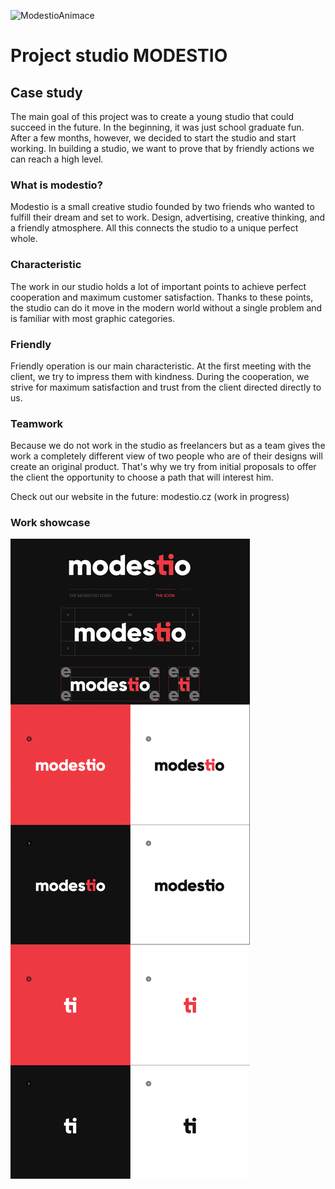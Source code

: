 ![ModestioAnimace](https://user-images.githubusercontent.com/92374131/139854724-af2695ff-18af-42ba-8698-ff7e4769ef8d.gif)

# Project studio MODESTIO

## Case study
The main goal of this project was to create a young studio that could succeed in the future. In the beginning, it was just school graduate fun. After a few months, however, we decided to start the studio and start working. In building a studio, we want to prove that by friendly actions we can reach a high level.

### What is modestio?
Modestio is a small creative studio founded by two friends who wanted to fulfill their dream and set to work. Design, advertising, creative
thinking, and a friendly atmosphere. All this connects the studio to
a unique perfect whole.

### Characteristic
The work in our studio holds a lot of important points
to achieve perfect cooperation and maximum
customer satisfaction. Thanks to these points, the studio can do it
move in the modern world without a single problem and
is familiar with most graphic categories.

### Friendly
Friendly operation is our main characteristic. At the first meeting with the client, we try to impress them with kindness. During the cooperation, we strive for maximum satisfaction
and trust from the client directed directly to us.

### Teamwork
Because we do not work in the studio as freelancers but as a team
gives the work a completely different view of two people who are of their designs will create an original product. That's why we try from
initial proposals to offer the client the opportunity to choose
a path that will interest him.

Check out our website in the future: modestio.cz (work in progress)

### Work showcase
![Lil boy Sam chillin with da Dog.](img/ModestioPrez.jpg)

